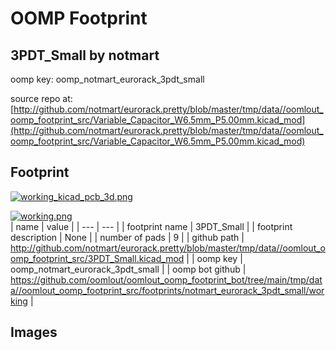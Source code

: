 # OOMP Footprint  
## 3PDT_Small  by notmart  
  
oomp key: oomp_notmart_eurorack_3pdt_small  
  
source repo at: [http://github.com/notmart/eurorack.pretty/blob/master/tmp/data//oomlout_oomp_footprint_src/Variable_Capacitor_W6.5mm_P5.00mm.kicad_mod](http://github.com/notmart/eurorack.pretty/blob/master/tmp/data//oomlout_oomp_footprint_src/Variable_Capacitor_W6.5mm_P5.00mm.kicad_mod)  
## Footprint  
  
[![working_kicad_pcb_3d.png](working_kicad_pcb_3d_600.png)](working_kicad_pcb_3d.png)  
  
[![working.png](working_600.png)](working.png)  
| name | value | 
| --- | --- | 
| footprint name | 3PDT_Small | 
| footprint description | None | 
| number of pads | 9 | 
| github path | http://github.com/notmart/eurorack.pretty/blob/master/tmp/data//oomlout_oomp_footprint_src/3PDT_Small.kicad_mod | 
| oomp key | oomp_notmart_eurorack_3pdt_small | 
| oomp bot github | https://github.com/oomlout/oomlout_oomp_footprint_bot/tree/main/tmp/data//oomlout_oomp_footprint_src/footprints/notmart_eurorack_3pdt_small/working | 
## Images  
